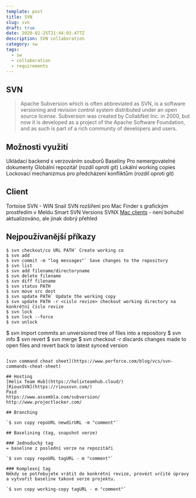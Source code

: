 ```yaml
---
template: post
title: SVN
slug: svn
draft: true
date: 2020-02-25T21:44:03.477Z
description: SVN collaboration
category: sw
tags:
  - sw
  - collaboration
  - requirements
---
```

## SVN
> Apache Subversion which is often abbreviated as SVN, is a software versioning and revision control system distributed under an open source license. Subversion was created by CollabNet Inc. in 2000, but now it is developed as a project of the Apache Software Foundation, and as such is part of a rich community of developers and users. 

## Možnosti využití
Ukládací backend s verzováním souborů
Baseliny
Pro nemergovatelné dokumenty
Globální repozitář (rozdíl oproti git)
Lokální working copies
Lockovací mechanizmus pro předcházení konfliktům (rozdíl oproti git)

## Client
Tortoise SVN - WIN
Snail SVN rozšíření pro Mac Finder s grafickým prostředím v Meldu
Smart SVN 
Versions
SVNX
[Mac clients](https://gigaom.com/2009/02/23/12-subversion-apps-for-os-x/) - není bohužel aktualizováno, ale jinak dobrý přehled

## Nejpoužívanější příkazy
```
$ svn checkout/co URL PATH` Create working co
$ svn add 
$ svn commit -m "log messages"` Save changes to the repository
$ svn list
$ svn add filename/directoryname
$ svn delete filename
$ svn diff filename
$ svn status PATH
$ svn move src dest
$ svn update PATH` Update the working copy
$ svn update PATH -r <cislo revize> checkout working directory na konkrétní číslo revize
$ svn lock
$ svn lock --force
$ svn unlock
```

$ svn import commits an unversioned tree of files into a repository
$ svn info
$ svn revert
$ svn merge
$ svn checkout -r discards changes made to open files and revert back to latest synced version
```

[svn command cheat sheet](https://www.perforce.com/blog/vcs/svn-commands-cheat-sheet)

## Hosting
[Helix Team Hub](https://helixteamhub.cloud/)
[RiouxSVN](https://riouxsvn.com/)
Paid
https://www.assembla.com/subversion/
http://www.projectlocker.com/

## Branching

`$ svn copy repoURL newdirURL -m "comment"`

## Baselining (tag, snapshot verze)

### Jednoduchý tag
= baseline z poslední verze na repozitáři

`$ svn copy repoURL tagURL - m "comment"`

### Komplexní tag
Někdy se potřebujete vrátit do konkrétní revize, provézt určité úpravy a vytvořit baseline takové verze projektu.

`$ svn copy working-copy tagURL - m "comment"`